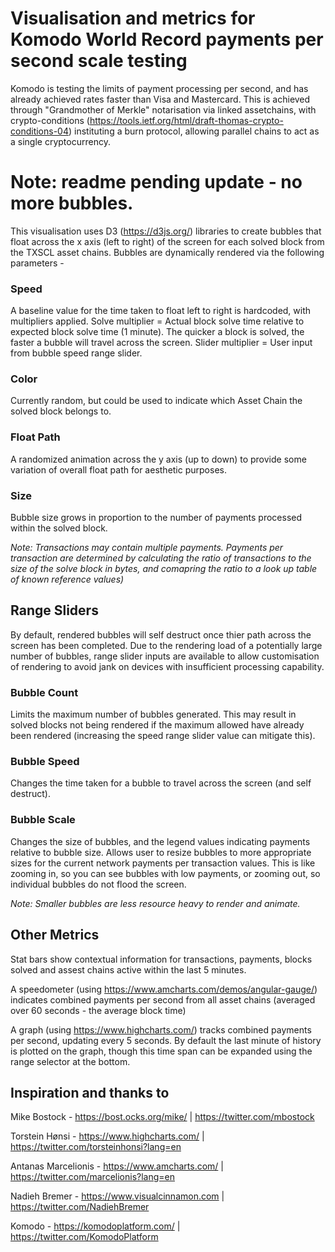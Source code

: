 # Visualisation and metrics for Komodo World Record payments per second scale testing

Komodo is testing the limits of payment processing per second, and has already achieved rates faster than Visa and Mastercard.
This is achieved through "Grandmother of Merkle" notarisation via linked assetchains, with crypto-conditions (https://tools.ietf.org/html/draft-thomas-crypto-conditions-04) instituting a burn protocol, allowing parallel chains to act as a single cryptocurrency.


# Note: readme pending update - no more bubbles. # 

This visualisation uses D3 (https://d3js.org/) libraries to create bubbles that float across the x axis (left to right) of the screen for each solved block from the TXSCL asset chains. Bubbles are dynamically rendered via the following parameters - 

### Speed ###
A baseline value for the time taken to float left to right is hardcoded, with multipliers applied.
Solve multiplier = Actual block solve time relative to expected block solve time (1 minute). The quicker a block is solved, the faster a bubble will travel across the screen.
Slider multiplier = User input from bubble speed range slider.

### Color ###
Currently random, but could be used to indicate which Asset Chain the solved block belongs to.

### Float Path ###
A randomized animation across the y axis (up to down) to provide some variation of overall float path for aesthetic purposes.

### Size ###
Bubble size grows in proportion to the number of payments processed within the solved block.

 *Note: Transactions may contain multiple payments. Payments per transaction are determined by calculating the ratio of transactions to the size of the solve block in bytes, and comapring the ratio to a look up table of known reference values)*

## Range Sliders ##

By default, rendered bubbles will self destruct once thier path across the screen has been completed. Due to the rendering load of a potentially large number of bubbles, range slider inputs are available to allow customisation of rendering to avoid jank on devices with insufficient processing capability.

### Bubble Count ###
Limits the maximum number of bubbles generated. This may result in solved blocks not being rendered if the maximum allowed have already been rendered (increasing the speed range slider value can mitigate this).

### Bubble Speed ###
Changes the time taken for a bubble to travel across the screen (and self destruct).

### Bubble Scale ###
Changes the size of bubbles, and the legend values indicating payments relative to bubble size. Allows user to resize bubbles to more appropriate sizes for the current network payments per transaction values. This is like zooming in, so you can see bubbles with low payments, or zooming out, so individual bubbles do not flood the screen.

 *Note: Smaller bubbles are less resource heavy to render and animate.*

## Other Metrics ##

Stat bars show contextual information for transactions, payments, blocks solved and assest chains active within the last 5 minutes. 

A speedometer (using https://www.amcharts.com/demos/angular-gauge/) indicates combined payments per second from all asset chains (averaged over 60 seconds - the average block time)

A graph (using https://www.highcharts.com/) tracks combined payments per second, updating every 5 seconds. By default the last minute of history is plotted on the graph, though this time span can be expanded using the range selector at the bottom.


## Inspiration and thanks to ##

Mike Bostock - https://bost.ocks.org/mike/ | https://twitter.com/mbostock

Torstein Hønsi - https://www.highcharts.com/ | https://twitter.com/torsteinhonsi?lang=en

Antanas Marcelionis - https://www.amcharts.com/ | https://twitter.com/marcelionis?lang=en

Nadieh Bremer - https://www.visualcinnamon.com | https://twitter.com/NadiehBremer

Komodo - https://komodoplatform.com/ | https://twitter.com/KomodoPlatform




